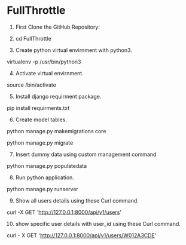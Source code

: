 # FullThrottle

1. First Clone the GitHub Repository:


2. cd FullThrottle

3. Create python virtual envirnment with python3.

  virtualenv -p /usr/bin/python3 <virtual-env-name>

4. Activate virtual envirnment.

  source <virtual-env-name>/bin/activate

5. Install django requirment package.

  pip install requirments.txt

6. Create model tables.

  python manage.py makemigrations core

  python manage.py migrate

7.  Insert dummy data using custom management command

  python manage.py populatedata

8. Run python application.

  python manage.py runserver

9. Show all users details using these Curl command.

  curl -X GET 'http://127.0.0.1:8000/api/v1/users'

10. show specific user details with user_id using these Curl command.

  curl - X GET 'http://127.0.0.1:8000/api/v1/users/W012A3CDE'

